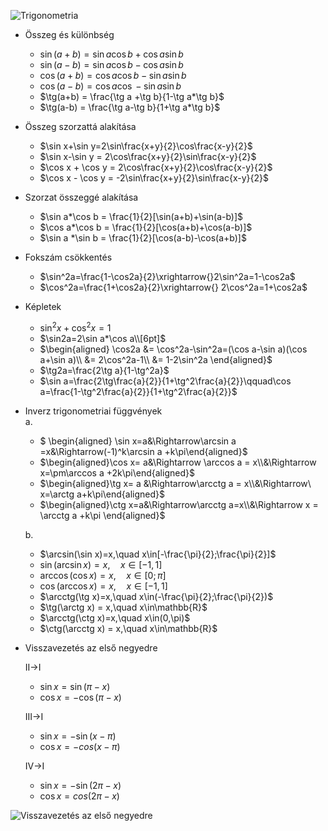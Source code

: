 ![Trigonometria](Trigonometria/Trigonometria.png)

- Összeg és különbség

  - $\sin(a+b) = \sin a\cos b + \cos a\sin b$
  - $\sin(a-b) = \sin a\cos b-\cos a\sin b$
  - $\cos(a+b)=\cos a\cos b-\sin a\sin b$
  - $\cos(a-b)=\cos a\cos -\sin a\sin b$
  - $\tg(a+b) = \frac{\tg a +\tg b}{1-\tg a*\tg b}$
  - $\tg(a-b) = \frac{\tg a-\tg b}{1+\tg a*\tg b}$

- Összeg szorzattá alakítása

  - $\sin x+\sin y=2\sin\frac{x+y}{2}\cos\frac{x-y}{2}$
  - $\sin x-\sin y = 2\cos\frac{x+y}{2}\sin\frac{x-y}{2}$
  - $\cos x + \cos y = 2\cos\frac{x+y}{2}\cos\frac{x-y}{2}$
  - $\cos x - \cos y = -2\sin\frac{x+y}{2}\sin\frac{x-y}{2}$

- Szorzat összeggé alakítása

  - $\sin a*\cos b = \frac{1}{2}[\sin(a+b)+\sin(a-b)]$
  - $\cos a*\cos b = \frac{1}{2}[\cos(a+b)+\cos(a-b)]$
  - $\sin a *\sin b = \frac{1}{2}[\cos(a-b)-\cos(a+b)]$

- Fokszám csökkentés

  - $\sin^2a=\frac{1-\cos2a}{2}\xrightarrow{}2\sin^2a=1-\cos2a$
  - $\cos^2a=\frac{1+\cos2a}{2}\xrightarrow{} 2\cos^2a=1+\cos2a$

- Képletek

  - $\sin^2x+\cos^2x=1$
  - $\sin2a=2\sin a*\cos a\\[6pt]$
  - $\begin{aligned}
      \cos2a &= \cos^2a-\sin^2a=(\cos a-\sin a)(\cos a+\sin a)\\
      &= 2\cos^2a-1\\
      &= 1-2\sin^2a
      \end{aligned}$
  - $\tg2a=\frac{2\tg a}{1-\tg^2a}$
  - $\sin a=\frac{2\tg\frac{a}{2}}{1+\tg^2\frac{a}{2}}\qquad\cos a=\frac{1-\tg^2\frac{a}{2}}{1+\tg^2\frac{a}{2}}$

- Inverz trigonometriai függvények  
   a.

  - $ \begin{aligned} \sin x=a&\Rightarrow\arcsin a =x&\Rightarrow(-1)^k\arcsin a +k\pi\end{aligned}$
  - $\begin{aligned}\cos x= a&\Rightarrow \arccos a = x\\&\Rightarrow x=\pm\arccos a +2k\pi\end{aligned}$
  - $\begin{aligned}\tg x= a &\Rightarrow\arcctg a = x\\&\Rightarrow\ x=\arctg a+k\pi\end{aligned}$
  - $\begin{aligned}\ctg x=a&\Rightarrow\arcctg a=x\\&\Rightarrow x = \arcctg a +k\pi \end{aligned}$

  b.

  - $\arcsin(\sin x)=x,\quad x\in[-\frac{\pi}{2};\frac{\pi}{2}]$
  - $\sin(\arcsin x)=x,\quad x\in[-1,1]$
  - $\arccos(\cos x)=x,\quad x\in[0;\pi]$
  - $\cos(\arccos x)=x,\quad x\in[-1,1]$
  - $\arcctg(\tg x)=x,\quad x\in(-\frac{\pi}{2};\frac{\pi}{2})$
  - $\tg(\arctg x) = x,\quad x\in\mathbb{R}$
  - $\arcctg(\ctg x)=x,\quad x\in(0,\pi)$
  - $\ctg(\arcctg x) = x,\quad x\in\mathbb{R}$

- Visszavezetés az első negyedre

  II$\rightarrow$I

  - $\sin x=\sin(\pi-x)$
  - $\cos x =-\cos(\pi-x)$

  III$\rightarrow$I

  - $\sin x =-\sin(x-\pi)$
  - $\cos x = -cos(x-\pi)$

  IV$\rightarrow$I

  - $\sin x = -\sin(2\pi-x)$
  - $\cos x = cos(2\pi-x)$

![Visszavezetés az első negyedre](Trigonometria/Visszavez_Elso.png)

